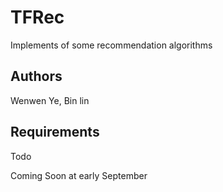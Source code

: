 # TFRec
Implements of some recommendation algorithms

## Authors
Wenwen Ye, Bin lin

## Requirements
Todo

Coming Soon at early September
